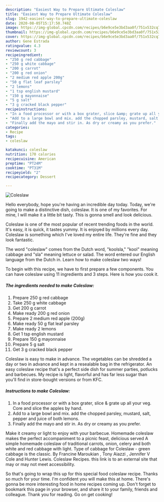 ```yaml
---
description: "Easiest Way to Prepare Ultimate Coleslaw"
title: "Easiest Way to Prepare Ultimate Coleslaw"
slug: 1942-easiest-way-to-prepare-ultimate-coleslaw
date: 2020-08-05T15:17:50.748Z
image: https://img-global.cpcdn.com/recipes/b6e9ce5e3bd3aa0f/751x532cq70/coleslaw-recipe-main-photo.jpg
thumbnail: https://img-global.cpcdn.com/recipes/b6e9ce5e3bd3aa0f/751x532cq70/coleslaw-recipe-main-photo.jpg
cover: https://img-global.cpcdn.com/recipes/b6e9ce5e3bd3aa0f/751x532cq70/coleslaw-recipe-main-photo.jpg
author: Gene Estrada
ratingvalue: 4.3
reviewcount: 3
recipeingredient:
- "250 g red cabbage"
- "250 g white cabbage"
- "200 g carrot"
- "200 g red onion"
- "2 medium red apple 200g"
- "50 g flat leaf parsley"
- "2 lemons"
- "1 tsp english mustard"
- "150 g mayonnaise"
- "5 g salt"
- "3 g cracked black pepper"
recipeinstructions:
- "In a food processor or with a box grater, slice &amp; grate up all your veg. Core and slice the apples by hand."
- "Add to a large bowl and mix. add the chopped parsley, mustard, salt, pepper and juice of both lemons."
- "Finally add the mayo and stir in. As dry or creamy as you prefer."
categories:
- Recipe
tags:
- coleslaw

katakunci: coleslaw 
nutrition: 170 calories
recipecuisine: American
preptime: "PT24M"
cooktime: "PT31M"
recipeyield: "2"
recipecategory: Dessert

---
```



![Coleslaw](https://img-global.cpcdn.com/recipes/b6e9ce5e3bd3aa0f/751x532cq70/coleslaw-recipe-main-photo.jpg)

Hello everybody, hope you're having an incredible day today. Today, we're going to make a distinctive dish, coleslaw. It is one of my favorites. For mine, I will make it a little bit tasty. This is gonna smell and look delicious.

Coleslaw is one of the most popular of recent trending foods in the world. It's easy, it is quick, it tastes yummy. It is enjoyed by millions every day. Coleslaw is something which I've loved my entire life. They're fine and they look fantastic.

The word &#34;coleslaw&#34; comes from the Dutch word, &#34;koolsla,&#34; &#34;kool&#34; meaning cabbage and &#34;sla&#34; meaning lettuce or salad. The word entered our English language from the Dutch in. Learn how to make coleslaw two ways!


To begin with this recipe, we have to first prepare a few components. You can have coleslaw using 11 ingredients and 3 steps. Here is how you cook it.

<!--inarticleads1-->

##### The ingredients needed to make Coleslaw:

1. Prepare 250 g red cabbage
1. Take 250 g white cabbage
1. Get 200 g carrot
1. Make ready 200 g red onion
1. Prepare 2 medium red apple (200g)
1. Make ready 50 g flat leaf parsley
1. Make ready 2 lemons
1. Get 1 tsp english mustard
1. Prepare 150 g mayonnaise
1. Prepare 5 g salt
1. Get 3 g cracked black pepper


Coleslaw is easy to make in advance. The vegetables can be shredded a day or two in advance and kept in a resealable bag in the refrigerator. An easy coleslaw recipe that&#39;s a perfect side dish for summer parties, potlucks and barbecues. My recipe is light, flavorful and has far less sugar than you&#39;ll find in store-bought versions or from KFC. 

<!--inarticleads2-->

##### Instructions to make Coleslaw:

1. In a food processor or with a box grater, slice &amp; grate up all your veg. Core and slice the apples by hand.
1. Add to a large bowl and mix. add the chopped parsley, mustard, salt, pepper and juice of both lemons.
1. Finally add the mayo and stir in. As dry or creamy as you prefer.


Make it creamy or light to enjoy with your barbecue. Homemade coleslaw makes the perfect accompaniment to a picnic feast, delicious served A simple homemade coleslaw of traditional carrots, onion, celery and both white and red cabbage with light. Type of cabbage for Coleslaw - green cabbage is the classic. By Francine Maroukian , Tony Aiazzi , Jennifer V Cole and Hunter Lewis. Coleslaw Recipes. this link is to an external site that may or may not meet accessibility. 

So that's going to wrap this up for this special food coleslaw recipe. Thanks so much for your time. I'm confident you will make this at home. There's gonna be more interesting food in home recipes coming up. Don't forget to bookmark this page in your browser, and share it to your family, friends and colleague. Thank you for reading. Go on get cooking!
